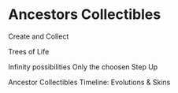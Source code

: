 # Ancestors Collectibles

Create and Collect

Trees of Life

Infinity possibilities
Only the choosen Step Up

Ancestor Collectibles Timeline: Evolutions & Skins

